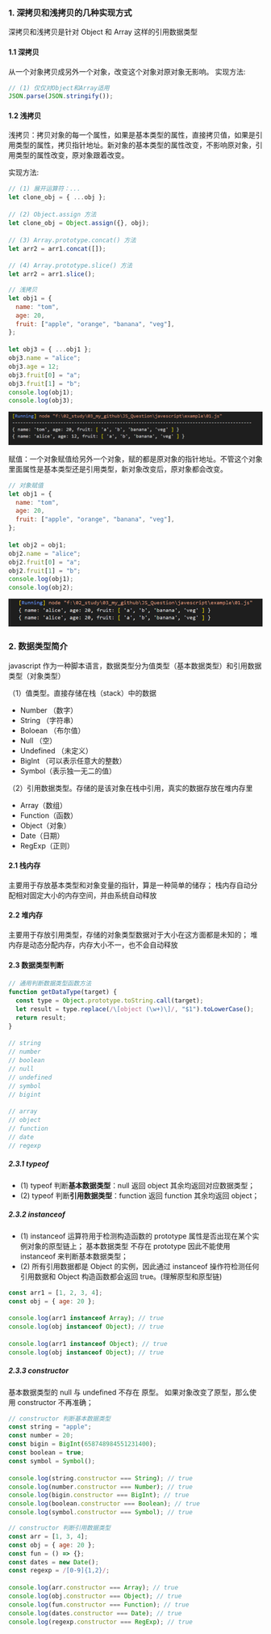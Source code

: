 <!--
 * @Author: qlw longwen@spacesystech.com
 * @Date: 2023-02-10 11:36:40
 * @LastEditTime: 2023-02-10 22:44:19
 * @LastEditors: LittleQ
 * @Description: 描述
 * @FilePath: \JS_Question\javescript\01.md
-->

### 1. 深拷贝和浅拷贝的几种实现方式

深拷贝和浅拷贝是针对 Object 和 Array 这样的引用数据类型

#### 1.1 深拷贝

从一个对象拷贝成另外一个对象，改变这个对象对原对象无影响。
实现方法:

```javascript
// (1) 仅仅对Object和Array适用
JSON.parse(JSON.stringify());
```

#### 1.2 浅拷贝

浅拷贝：拷贝对象的每一个属性，如果是基本类型的属性，直接拷贝值，如果是引用类型的属性，拷贝指针地址。新对象的基本类型的属性改变，不影响原对象，引用类型的属性改变，原对象跟着改变。

实现方法:

```javascript
// (1) 展开运算符：...
let clone_obj = { ...obj };

// (2) Object.assign 方法
let clone_obj = Object.assign({}, obj);

// (3) Array.prototype.concat() 方法
let arr2 = arr1.concat([]);

// (4) Array.prototype.slice() 方法
let arr2 = arr1.slice();
```

```javascript
// 浅拷贝
let obj1 = {
  name: "tom",
  age: 20,
  fruit: ["apple", "orange", "banana", "veg"],
};

let obj3 = { ...obj1 };
obj3.name = "alice";
obj3.age = 12;
obj3.fruit[0] = "a";
obj3.fruit[1] = "b";
console.log(obj1);
console.log(obj3);
```

![图 1](images/01/IMG_20230210-172203475.png)

赋值：一个对象赋值给另外一个对象，赋的都是原对象的指针地址。不管这个对象里面属性是基本类型还是引用类型，新对象改变后，原对象都会改变。

```javascript
// 对象赋值
let obj1 = {
  name: "tom",
  age: 20,
  fruit: ["apple", "orange", "banana", "veg"],
};

let obj2 = obj1;
obj2.name = "alice";
obj2.fruit[0] = "a";
obj2.fruit[1] = "b";
console.log(obj1);
console.log(obj2);
```

![图 2](images/01/IMG_20230210-171042210.png)

### 2. 数据类型简介

javascript 作为一种脚本语言，数据类型分为值类型（基本数据类型）和引用数据类型（对象类型）

（1）值类型。直接存储在栈（stack）中的数据

- Number （数字）
- String （字符串）
- Boloean （布尔值）
- Null （空）
- Undefined （未定义）
- BigInt （可以表示任意大的整数）
- Symbol（表示独一无二的值）

（2）引用数据类型。存储的是该对象在栈中引用，真实的数据存放在堆内存里

- Array（数组）
- Function（函数）
- Object（对象）
- Date（日期）
- RegExp（正则）

#### 2.1 栈内存

主要用于存放基本类型和对象变量的指针，算是一种简单的储存； 栈内存自动分配相对固定大小的内存空间，并由系统自动释放

#### 2.2 堆内存

主要用于存放引用类型，存储的对象类型数据对于大小在这方面都是未知的； 堆内存是动态分配内存，内存大小不一，也不会自动释放

#### 2.3 数据类型判断

```javascript
// 通用判断数据类型函数方法
function getDataType(target) {
  const type = Object.prototype.toString.call(target);
  let result = type.replace(/\[object (\w+)\]/, "$1").toLowerCase();
  return result;
}

// string
// number
// boolean
// null
// undefined
// symbol
// bigint

// array
// object
// function
// date
// regexp
```

##### 2.3.1 typeof

- (1) typeof 判断**基本数据类型**：null 返回 object 其余均返回对应数据类型；
- (2) typeof 判断**引用数据类型**：function 返回 function 其余均返回 object；

##### 2.3.2 instanceof

- (1) instanceof 运算符用于检测构造函数的 prototype 属性是否出现在某个实例对象的原型链上； 基本数据类型 不存在 prototype 因此不能使用 instanceof 来判断基本数据类型；
- (2) 所有引用数据都是 Object 的实例，因此通过 instanceof 操作符检测任何引用数据和 Object 构造函数都会返回 true。(理解原型和原型链)

```javascript
const arr1 = [1, 2, 3, 4];
const obj = { age: 20 };

console.log(arr1 instanceof Array); // true
console.log(obj instanceof Object); // true

console.log(arr1 instanceof Object); // true
console.log(obj instanceof Object); // true
```

##### 2.3.3 constructor

基本数据类型的 null 与 undefined 不存在 原型。
如果对象改变了原型，那么使用 constructor 不再准确；

```javascript
// constructor 判断基本数据类型
const string = "apple";
const number = 20;
const bigin = BigInt(658748984551231400);
const boolean = true;
const symbol = Symbol();

console.log(string.constructor === String); // true
console.log(number.constructor === Number); // true
console.log(bigin.constructor === BigInt); // true
console.log(boolean.constructor === Boolean); // true
console.log(symbol.constructor === Symbol); // true
```

```javascript
// constructor 判断引用数据类型
const arr = [1, 3, 4];
const obj = { age: 20 };
const fun = () => {};
const dates = new Date();
const regexp = /[0-9]{1,2}/;

console.log(arr.constructor === Array); // true
console.log(obj.constructor === Object); // true
console.log(fun.constructor === Function); // true
console.log(dates.constructor === Date); // true
console.log(regexp.constructor === RegExp); // true
```
